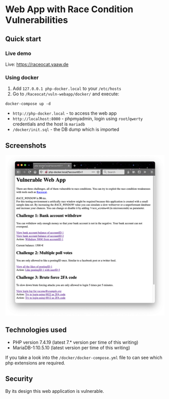 # Web App with Race Condition Vulnerabilities

## Quick start

### Live demo

Live: https://raceocat.yaaw.de

### Using docker

1. Add `127.0.0.1 php-docker.local` to your `/etc/hosts`
2. Go to `/Raceocat/vuln-webapp/docker/` and execute:

```
docker-compose up -d
```

* `http://php-docker.local` - to access the web app
* `http://localhost:8000` - phpmyadmin, login using `root`/`qwerty` credentials and the host is `mariadb`
* `/docker/init.sql` - the DB dump which is imported

## Screenshots

![Screenshot vuln-webapp](./docs/Screenshot_vulnwebapp.png)

## Technologies used

* PHP version 7.4.19 (latest 7.* version per time of this writing)
* MariaDB-1:10.5.10 (latest version per time of this writing)

If you take a look into the  `/docker/docker-compose.yml` file to can see which php extensions are required.

## Security

By its design this web application is vulnerable.
